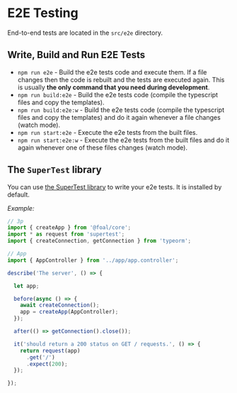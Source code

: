 # E2E Testing

End-to-end tests are located in the `src/e2e` directory.

## Write, Build and Run E2E Tests

* `npm run e2e` - Build the e2e tests code and execute them. If a file changes then the code is rebuilt and the tests are executed again. This is usually **the only command that you need during development**.
* `npm run build:e2e` - Build the e2e tests code \(compile the typescript files and copy the templates\).
* `npm run build:e2e:w` - Build the e2e tests code \(compile the typescript files and copy the templates\) and do it again whenever a file changes \(watch mode\).
* `npm run start:e2e` - Execute the e2e tests from the built files.
* `npm run start:e2e:w` - Execute the e2e tests from the built files and do it again whenever one of these files changes \(watch mode\).

## The `SuperTest` library

You can use [the SuperTest library](https://github.com/visionmedia/supertest) to write your e2e tests. It is installed by default.

_Example:_

```typescript
// 3p
import { createApp } from '@foal/core';
import * as request from 'supertest';
import { createConnection, getConnection } from 'typeorm';

// App
import { AppController } from '../app/app.controller';

describe('The server', () => {

  let app;

  before(async () => {
    await createConnection();
    app = createApp(AppController);
  });

  after(() => getConnection().close());

  it('should return a 200 status on GET / requests.', () => {
    return request(app)
      .get('/')
      .expect(200);
  });

});
```

